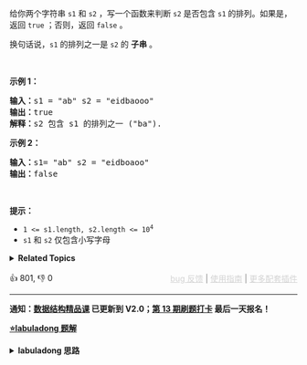 <p>给你两个字符串&nbsp;<code>s1</code>&nbsp;和&nbsp;<code>s2</code> ，写一个函数来判断 <code>s2</code> 是否包含 <code>s1</code><strong>&nbsp;</strong>的排列。如果是，返回 <code>true</code> ；否则，返回 <code>false</code> 。</p>

<p>换句话说，<code>s1</code> 的排列之一是 <code>s2</code> 的 <strong>子串</strong> 。</p>

<p>&nbsp;</p>

<p><strong>示例 1：</strong></p>

<pre>
<strong>输入：</strong>s1 = "ab" s2 = "eidbaooo"
<strong>输出：</strong>true
<strong>解释：</strong>s2 包含 s1 的排列之一 ("ba").
</pre>

<p><strong>示例 2：</strong></p>

<pre>
<strong>输入：</strong>s1= "ab" s2 = "eidboaoo"
<strong>输出：</strong>false
</pre>

<p>&nbsp;</p>

<p><strong>提示：</strong></p>

<ul> 
 <li><code>1 &lt;= s1.length, s2.length &lt;= 10<sup>4</sup></code></li> 
 <li><code>s1</code> 和 <code>s2</code> 仅包含小写字母</li> 
</ul>

<details><summary><strong>Related Topics</strong></summary>哈希表 | 双指针 | 字符串 | 滑动窗口</details><br>

<div>👍 801, 👎 0<span style='float: right;'><span style='color: gray;'><a href='https://github.com/labuladong/fucking-algorithm/discussions/939' target='_blank' style='color: lightgray;text-decoration: underline;'>bug 反馈</a> | <a href='https://mp.weixin.qq.com/s/NF8mmVyXVfC1ehdMOsO7Cw' target='_blank' style='color: lightgray;text-decoration: underline;'>使用指南</a> | <a href='https://labuladong.github.io/algo/images/others/%E5%85%A8%E5%AE%B6%E6%A1%B6.jpg' target='_blank' style='color: lightgray;text-decoration: underline;'>更多配套插件</a></span></span></div>

<div id="labuladong"><hr>

**通知：[数据结构精品课](https://aep.h5.xeknow.com/s/1XJHEO) 已更新到 V2.0；[第 13 期刷题打卡](https://mp.weixin.qq.com/s/eUG2OOzY3k_ZTz-CFvtv5Q) 最后一天报名！**



<p><strong><a href="https://labuladong.github.io/article?qno=567" target="_blank">⭐️labuladong 题解</a></strong></p>
<details><summary><strong>labuladong 思路</strong></summary>

## 基本思路

> 本文有视频版：[滑动窗口算法核心模板框架](https://www.bilibili.com/video/BV1AV4y1n7Zt)

PS：这道题在[《算法小抄》](https://mp.weixin.qq.com/s/tUSovvogbR9StkPWb75fUw) 的第 85 页。

和子数组/子字符串相关的题目，很可能就是要考察滑动窗口算法，往这方面思考就行了。

这道题，相当于你一个 `S` 和一个 `T`，请问你 `S` 中是否存在一个子串，包含 `T` 中所有字符且不包含其他字符？

如果这样想的话就和 [76. 最小覆盖子串](/problems/minimum-window-substring) 有些类似了。

一般来说滑动窗口算法难度略高，需要你掌握算法原理以及算法模板辅助，见详细题解吧。

**详细题解：[我写了首诗，把滑动窗口算法变成了默写题](https://labuladong.github.io/article/fname.html?fname=滑动窗口技巧进阶)**

**标签：[数组双指针](https://mp.weixin.qq.com/mp/appmsgalbum?__biz=MzAxODQxMDM0Mw==&action=getalbum&album_id=2120601117519675393)，[滑动窗口](https://mp.weixin.qq.com/mp/appmsgalbum?__biz=MzAxODQxMDM0Mw==&action=getalbum&album_id=2120601117519675393)**

## 解法代码

```cpp
class Solution {
    public:

    // 判断 s 中是否存在 t 的排列
    bool checkInclusion(string t, string s) {
        unordered_map<char, int> need, window;
        for (char c : t) need[c]++;

        int left = 0, right = 0;
        int valid = 0;
        while (right < s.size()) {
            char c = s[right];
            right++;
            // 进行窗口内数据的一系列更新
            if (need.count(c)) {
                window[c]++;
                if (window[c] == need[c])
                    valid++;
            }

            // 判断左侧窗口是否要收缩
            while (right - left >= t.size()) {
                // 在这里判断是否找到了合法的子串
                if (valid == need.size())
                    return true;
                char d = s[left];
                left++;
                // 进行窗口内数据的一系列更新
                if (need.count(d)) {
                    if (window[d] == need[d])
                        valid--;
                    window[d]--;
                }
            }
        }
        // 未找到符合条件的子串
        return false;
    }
};
```

**类似题目**：
  - [3. 无重复字符的最长子串 🟠](/problems/longest-substring-without-repeating-characters)
  - [438. 找到字符串中所有字母异位词 🟠](/problems/find-all-anagrams-in-a-string)
  - [76. 最小覆盖子串 🔴](/problems/minimum-window-substring)
  - [剑指 Offer 48. 最长不含重复字符的子字符串 🟠](/problems/zui-chang-bu-han-zhong-fu-zi-fu-de-zi-zi-fu-chuan-lcof/)
  - [剑指 Offer II 014. 字符串中的变位词 🟠](/problems/MPnaiL)
  - [剑指 Offer II 015. 字符串中的所有变位词 🟠](/problems/VabMRr)
  - [剑指 Offer II 016. 不含重复字符的最长子字符串 🟠](/problems/wtcaE1)
  - [剑指 Offer II 017. 含有所有字符的最短字符串 🔴](/problems/M1oyTv)

</details>
</div>



